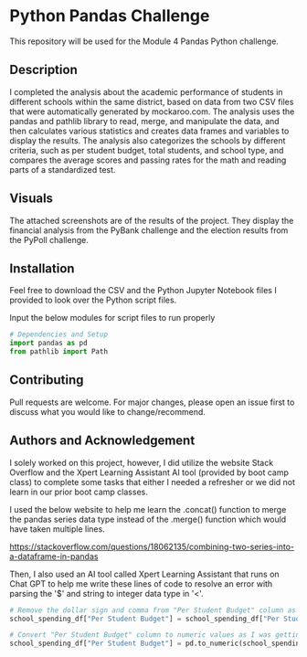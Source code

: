 # Python Pandas Challenge
This repository will be used for the Module 4 Pandas Python challenge.

## Description

I completed the analysis about the academic performance of students in different schools within the same district, based on data from two CSV files that were automatically generated by mockaroo.com. The analysis uses the pandas and pathlib library to read, merge, and manipulate the data, and then calculates various statistics and creates data frames and variables to display the results. The analysis also categorizes the schools by different criteria, such as per student budget, total students, and school type, and compares the average scores and passing rates for the math and reading parts of a standardized test.

## Visuals
The attached screenshots are of the results of the project. They display the financial analysis from the PyBank challenge and the election results from the PyPoll challenge.

## Installation

Feel free to download the CSV and the Python Jupyter Notebook files I provided to look over the Python script files.

Input the below modules for script files to run properly

```python
# Dependencies and Setup
import pandas as pd
from pathlib import Path
```

## Contributing

Pull requests are welcome. For major changes, please open an issue first
to discuss what you would like to change/recommend.

## Authors and Acknowledgement

I solely worked on this project, however, I did utilize the website Stack Overflow and the Xpert Learning Assistant AI tool (provided by boot camp class) to complete some tasks that either I needed a refresher or we did not learn in our prior boot camp classes.

I used the below website to help me learn the .concat() function to merge the pandas series data type instead of the .merge() function which would have taken multiple lines.

https://stackoverflow.com/questions/18062135/combining-two-series-into-a-dataframe-in-pandas

Then, I also used an AI tool called Xpert Learning Assistant that runs on Chat GPT to help me write these lines of code to resolve an error with parsing the '$' and string to integer data type in '<'.

```python
# Remove the dollar sign and comma from "Per Student Budget" column as I was getting an error with '$' in using pd.cut
school_spending_df["Per Student Budget"] = school_spending_df["Per Student Budget"].str.replace('$', '')

# Convert "Per Student Budget" column to numeric values as I was getting an error with '<' in using pd.cut
school_spending_df["Per Student Budget"] = pd.to_numeric(school_spending_df["Per Student Budget"])
```
